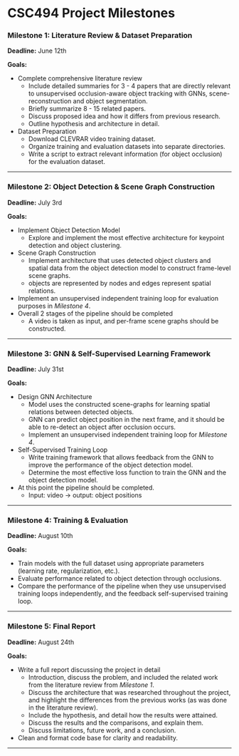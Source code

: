 # CSC494 Project Milestones

### Milestone 1: Literature Review & Dataset Preparation
**Deadline:** June 12th 

**Goals:**
* Complete comprehensive literature review
	*  Include detailed summaries for 3 - 4 papers that are directly relevant to unsupervised occlusion-aware object tracking with GNNs, scene-reconstruction and object segmentation.
	* Briefly summarize 8 - 15 related papers.
	* Discuss proposed idea and how it differs from previous research.
	* Outline hypothesis and architecture in detail.
* Dataset Preparation
	* Download CLEVRAR video training dataset.
	* Organize training and evaluation datasets into separate directories.
	* Write a script to extract relevant information (for object occlusion) for the evaluation dataset.

---

### Milestone 2: Object Detection & Scene Graph Construction
**Deadline:** July 3rd

**Goals:**
* Implement Object Detection Model
	* Explore and implement the most effective architecture for keypoint detection and object clustering.
* Scene Graph Construction
	* Implement architecture that uses detected object clusters and spatial data from the object detection model to construct frame-level scene graphs.
	* objects are represented by nodes and edges represent spatial relations.
* Implement an unsupervised independent training loop for evaluation purposes in *Milestone 4*.
* Overall 2 stages of the pipeline should be completed
	* A video is taken as input, and per-frame scene graphs should be constructed.

---

### Milestone 3: GNN & Self-Supervised Learning Framework
**Deadline:** July 31st

**Goals:**
* Design GNN Architecture 
	*  Model uses the constructed scene-graphs for learning spatial relations between detected objects.
	* GNN can predict object position in the next frame, and it should be able to re-detect an object after occlusion occurs.
	* Implement an unsupervised independent training loop for *Milestone 4*.
* Self-Supervised Training Loop
	* Write training framework that allows feedback from the GNN to improve the performance of the object detection model.
	* Determine the most effective loss function to train the GNN and the object detection model. 
* At this point the pipeline should be completed.
	* Input: video -> output: object positions

---

### Milestone 4: Training & Evaluation
**Deadline:** August 10th

**Goals:**
* Train models with the full dataset using appropriate parameters (learning rate, regularization, etc.).
* Evaluate performance related to object detection through occlusions.
* Compare the performance of the pipeline when they use unsupervised training loops independently, and the feedback self-supervised training loop.
---

### Milestone 5: Final Report
**Deadline:** August 24th

**Goals:**
* Write a full report discussing the project in detail
	*  Introduction, discuss the problem, and included the related work from the literature review from *Milestone 1*.
	* Discuss the architecture that was researched throughout the project, and highlight the differences from the previous works (as was done in the literature review).
	* Include the hypothesis, and detail how the results were attained.
	* Discuss the results and the comparisons, and explain them.
	* Discuss limitations, future work, and a conclusion.
* Clean and format code base for clarity and readability.

---
